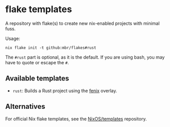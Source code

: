 # flake templates

A repository with flake(s) to create new nix-enabled projects with minimal fuss.

Usage:

```
nix flake init -t github:mbr/flakes#rust
```

The `#rust` part is optional, as it is the default. If you are using bash, you may have to quote or escape the `#`.

## Available templates

* `rust`: Builds a Rust project using the [fenix](https://github.com/nix-community/fenix) overlay.

## Alternatives

For official Nix flake templates, see the [NixOS/templates](https://github.com/NixOS/templates) repository.
